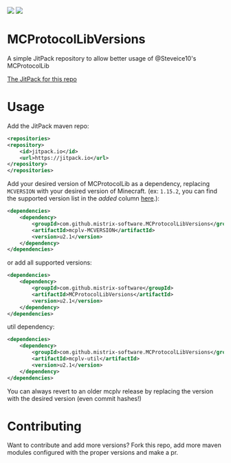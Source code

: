 [![](https://jitpack.io/v/mistrix-software/MCProtocolLibVersions.svg)](https://jitpack.io/#mistrix-software/MCProtocolLibVersions) [![](https://jitci.com/gh/mistrix-software/MCProtocolLibVersions/svg)](https://jitci.com/gh/mistrix-software/MCProtocolLibVersions)

# MCProtocolLibVersions
A simple JitPack repository to allow better usage of @Steveice10's MCProtocolLib

[The JitPack for this repo](https://jitpack.io/#mistrix-software/MCProtocolLibVersions/)

# Usage
Add the JitPack maven repo:
```xml
<repositories>
<repository>
	<id>jitpack.io</id>
	<url>https://jitpack.io</url>
</repository>
</repositories>
```

Add your desired version of MCProtocolLib as a dependency, replacing `MCVERSION` with your desired version of Minecraft.
(ex: `1.15.2`, you can find the supported version list in the _added_ column [here](https://github.com/mistrix-software/MCProtocolLibVersions/projects/1).):
```xml
<dependencies>
	<dependency>
	    <groupId>com.github.mistrix-software.MCProtocolLibVersions</groupId>
		<artifactId>mcplv-MCVERSION</artifactId>
		<version>u2.1</version>
	</dependency>
</dependencies>
```
or add all supported versions:
```xml
<dependencies>
	<dependency>
	    <groupId>com.github.mistrix-software</groupId>
		<artifactId>MCProtocolLibVersions</artifactId>
		<version>u2.1</version>
	</dependency>
</dependencies>
```
util dependency:
```xml
<dependencies>
	<dependency>
	    <groupId>com.github.mistrix-software.MCProtocolLibVersions</groupId>
		<artifactId>mcplv-util</artifactId>
		<version>u2.1</version>
	</dependency>
</dependencies>
```

You can always revert to an older mcplv release by replacing the version with the desired version (even commit hashes!)

# Contributing
Want to contribute and add more versions? Fork this repo, add more maven modules configured with the proper versions and make a pr.
